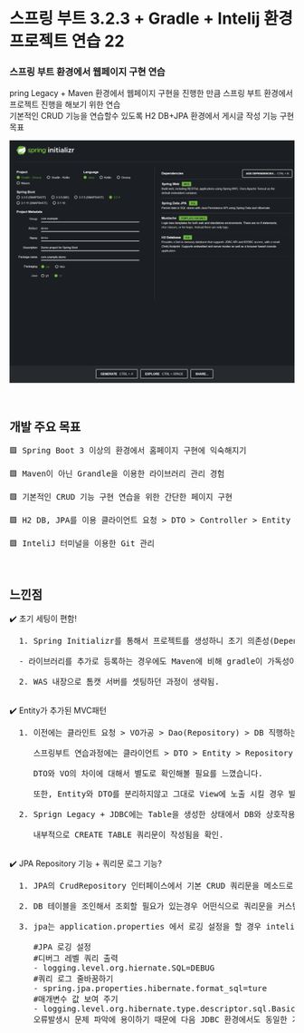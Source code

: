 <h1> 스프링 부트 3.2.3 + Gradle + Intelij 환경 프로젝트 연습 22</h1>


<h3> 스프링 부트 환경에서 웹페이지 구현 연습 </h3> 
<p> pring Legacy + Maven 환경에서 웹페이지 구현을 진행한 만큼 스프링 부트 환경에서 프로젝트 진행을 해보기 위한 연습 <br>
  기본적인 CRUD 기능을 연습할수 있도록 H2 DB+JPA 환경에서 게시글 작성 기능 구현 목표
</p>
<p><img align="center" width="800" alt="image" src="https://raw.githubusercontent.com/praymyk/Spring-boot-test-Project/master/README/spring%20initializr.png" border-radius="20px"></p>

<br/>

<h2> 개발 주요 목표</h2>

<pre>
🟪 Spring Boot 3 이상의 환경에서 홈페이지 구현에 익숙해지기

🟪 Maven이 아닌 Grandle을 이용한 라이브러리 관리 경험

🟪 기본적인 CRUD 기능 구현 연습을 위한 간단한 페이지 구현

🟪 H2 DB, JPA를 이용 클라이언트 요청 > DTO > Controller > Entity > DB 과정 체험

🟪 InteliJ 터미널을 이용한 Git 관리 
</pre>

<br/>

<h2> 느낀점 </h2>
<p>
  ✔️ 초기 세팅이 편함!<br>
  <pre>
  1. Spring Initializr를 통해서 프로젝트를 생성하니 초기 의존성(Dependency) 설정이 편한 느낌이였다. <br>
  - 라이브러리를 추가로 등록하는 경우에도 Maven에 비해 gradle이 가독성이 좀더 좋았습니다.(버전 관리를 자동으로 해줘서 좋았다..) <br>
  2. WAS 내장으로 톰캣 서버를 셋팅하던 과정이 생략됨.</pre>
  <br>
  ✔️ Entity가 추가된 MVC패턴<br>
  <pre>
  1. 이전에는 클라인트 요청 > VO가공 > Dao(Repository) > DB 직행하는 구조로 프로젝트를 진행했었다. <br>
     스프링부트 연습과정에는 클라이언트 > DTO > Entity > Repository > DB 구조로 실습을 진행했는데 <br>
     DTO와 VO의 차이에 대해서 별도로 확인해볼 필요를 느꼈습니다. <br>
     또한, Entity와 DTO를 분리하지않고 그대로 View에 노출 시킬 경우 발생하는 문제에대해서 다시한번 돌아보게 됨.<br>
  2. Sprign Legacy + JDBC에는 Table을 생성한 상태에서 DB와 상호작용이 진행됐지만 JPA는 @Entity 어노테이션 클래스 생성시<br>
     내부적으로 CREATE TABLE 쿼리문이 작성됨을 확인.</pre>
  <br>
  ✔️ JPA Repository 기능 + 쿼리문 로그 기능?
  <pre>
  1. JPA의 CrudRepository 인터페이스에서 기본 CRUD 쿼리문을 메소드로 지원하는 것을 확인했습니다.<br>
  2. DB 테이블을 조인해서 조회할 필요가 있는경우 어떤식으로 쿼리문을 커스텀할수 있을지 여유시간에 좀더 살펴볼 예정!<br>
  3. jpa는 application.properties 에서 로깅 설정을 할 경우 intelij 내 로그에서 실행된 쿼리문을 확인하기 용이한걸 학습했습니다.<br>
     #JPA 로깅 설정
     #디버그 레벨 쿼리 출력
     - logging.level.org.hiernate.SQL=DEBUG
     #쿼리 로그 줄바꿈하기
     - spring.jpa.properties.hibernate.format_sql=ture
     #매개변수 값 보여 주기
     - logging.level.org.hibernate.type.descriptor.sql.BasicBinder=TRACE
     오류발생시 문제 파악에 용이하기 때문에 다음 JDBC 환경에서도 동일한 기능이 있을지 체크해볼 예정.</pre>
</p>
